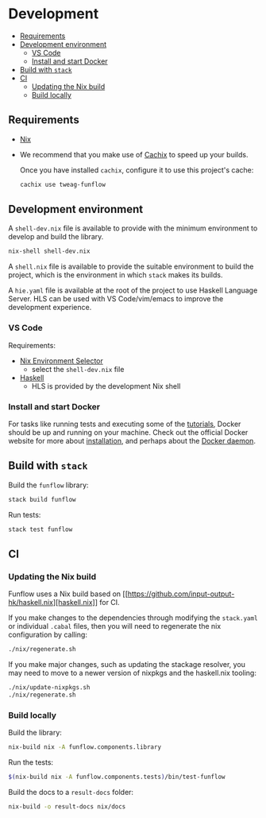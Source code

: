 # Development

<!-- toc -->

- [Requirements](#requirements)
- [Development environment](#development-environment)
  * [VS Code](#vs-code)
  * [Install and start Docker](#install-and-start-docker)
- [Build with `stack`](#build-with-stack)
- [CI](#ci)
  * [Updating the Nix build](#updating-the-nix-build)
  * [Build locally](#build-locally)

<!-- tocstop -->

## Requirements

- [Nix](https://nixos.org/nix/)
- We recommend that you make use of [Cachix](https://cachix.org/) to speed up your builds.

  Once you have installed `cachix`, configure it to use this project's cache:

  ```bash
  cachix use tweag-funflow
  ```

## Development environment

A `shell-dev.nix` file is available to provide with the minimum environment to develop and build the library.

```bash
nix-shell shell-dev.nix
```

A `shell.nix` file is available to provide the suitable environment to build the project, which is the environment in which `stack` makes its builds.

A `hie.yaml` file is available at the root of the project to use Haskell Language Server.
HLS can be used with VS Code/vim/emacs to improve the development experience.

### VS Code

Requirements:

- [Nix Environment Selector](https://marketplace.visualstudio.com/items?itemName=arrterian.nix-env-selector)
  - select the `shell-dev.nix` file
- [Haskell](https://marketplace.visualstudio.com/items?itemName=haskell.haskell)
  - HLS is provided by the development Nix shell

### Install and start Docker
For tasks like running tests and executing some of the [tutorials](../funflow-tutorial), Docker should be up and running on your machine. Check out the official Docker website for more about [installation](https://docs.docker.com/engine/install/), and perhaps about the [Docker daemon](https://docs.docker.com/config/daemon/).

## Build with `stack`

Build the `funflow` library:

```bash
stack build funflow
```

Run tests:

```bash
stack test funflow
```

## CI

### Updating the Nix build

Funflow uses a Nix build based on [[https://github.com/input-output-hk/haskell.nix][haskell.nix]] for CI.

If you make changes to the dependencies through modifying the `stack.yaml` or individual `.cabal` files, then you will need to regenerate the nix configuration by calling:

```bash
./nix/regenerate.sh
```

If you make major changes, such as updating the stackage resolver, you may need to move to a newer version of nixpkgs and the haskell.nix tooling:

```bash
./nix/update-nixpkgs.sh
./nix/regenerate.sh
```

### Build locally

Build the library:

```bash
nix-build nix -A funflow.components.library
```

Run the tests:

```bash
$(nix-build nix -A funflow.components.tests)/bin/test-funflow
```

Build the docs to a `result-docs` folder:

```bash
nix-build -o result-docs nix/docs
```
